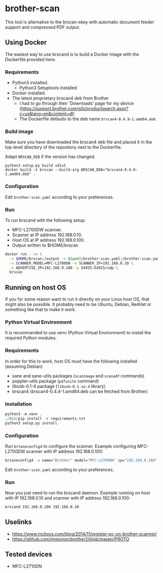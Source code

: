 # brother-scan

This tool is alternative to the brscan-skey with automatic document feeder
support and compressed PDF output.

## Using Docker

The easiest way to use brscand is to build a Docker image with the Dockerfile
provided here.

### Requirements

* Python3 installed.
  * Python3 Setuptools installed
* Docker installed.
* The latest proprietary brscan4 deb from Brother
  * I had to go through their 'Downloads' page for my device (https://support.brother.com/g/b/productsearch.aspx?c=us&lang=en&content=dl)
  * The Dockerfile defaults to the deb name `brscan4-0.4.9-1.amd64.deb`

### Build image

Make sure you have downloaded the brscan4 deb file and placed it
in the top-level directory of the repository next to the Dockerfile.

Adapt `BRSCAN_DEB` if the version has changed.

```
python3 setup.py build sdist
docker build -t brscan --build-arg BRSCAN_DEB="brscan4-0.4.9-1.amd64.deb" .
```

### Configuration

Edit `brother-scan.yaml` according to your preferences.

### Run

To run brscand with the following setup:

* MFC-L2700DW scanner.
* Scanner at IP address 192.168.0.10.
* Host OS at IP address 192.168.0.100.
* Output written to $HOME/brscan

```sh
docker run --rm \
  -v $HOME/brscan:/output -v $(pwd)/brother-scan.yaml:/brother-scan.yaml \
  -e SCANNER_MODEL=MFC-L2700DW -e SCANNER_IP=192.168.0.10 \
  -e ADVERTISE_IP=192.168.0.100 -p 54925:54925/udp \
  brscan
```

## Running on host OS

If you for some reason want to run it directly on your Linux host OS, that
might also be possible.  It probably need to be Ubuntu, Debian, RedHat or something like that to make it work.

### Python Virtual Environment

It is recommanded to use venv (Python Virtual Environment) to install the
required Python modules.

### Requirements

In order for this to work, host OS must have the following installed (assuming
Debian)

* sane and sane-utils packages (`scanimage` and `scanadf` commands)
* poppler-utils package (`pdfunite` command)
* libusb-0.1-4 package (`libusb-0.1.so.4` library)
* brscan4 (brscan4-0.4.4-1.amd64.deb can be fetched from Brother)

### Installation

```python
python3 -m venv .
./bin/pip install -r requirements.txt
python3 setup.py install
```

### Configuration

Run `brsaneconfig4` to configure the scanner.  Example configuring MFC-L2700DW
scanner with IP address 192.168.0.100:

```sh
brsaneconfig4 -a name="Brother" model="MFC-L2700DW" ip="192.168.0.100"
```

Edit `brother-scan.yaml` according to your preferences.

### Run

Now you just need to run the brscand daemon.  Example running on host with IP
192.168.0.10 and scanner with IP address 192.168.0.100:

```sh
brscand 192.168.0.100 192.168.0.10
```

## Uselinks

* https://www.mcbsys.com/blog/2014/11/register-pc-on-brother-scanner/
* https://github.com/jmesmon/brother2/blob/master/PROTO

## Tested devices
 * MFC-L2710DN

